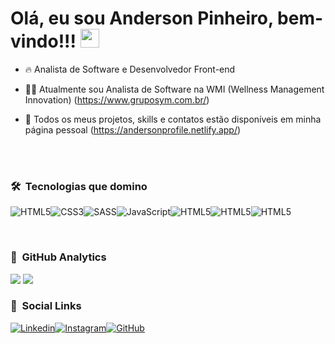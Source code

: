### <h1>Olá, eu sou Anderson Pinheiro, bem-vindo!!! <img src="https://raw.githubusercontent.com/KaueMarques/KaueMarques/master/hi.gif" width="30px"></h1>

- 🔥 Analista de Software e Desenvolvedor Front-end

- 👨‍💻 Atualmente sou Analista de Software na WMI (Wellness Management Innovation) (https://www.gruposym.com.br/)

- 📁 Todos os meus projetos, skills e contatos estão disponíveis em minha página pessoal (https://andersonprofile.netlify.app/)

<br><br>

### 🛠 &nbsp;Tecnologias que domino

<img alt="HTML5" src="https://img.shields.io/badge/HTML5-E34F26?style=for-the-badge&logo=html5&logoColor=white"><img alt="CSS3" src="https://img.shields.io/badge/CSS3-1572B6?style=for-the-badge&logo=css3&logoColor=white"><img alt="SASS" src="https://img.shields.io/badge/Sass-CC6699?style=for-the-badge&logo=sass&logoColor=white"><img alt="JavaScript" src="https://img.shields.io/badge/JavaScript-F7DF1E?style=for-the-badge&logo=javascript&logoColor=black"><img alt="HTML5" src="https://img.shields.io/badge/Bootstrap-563D7C?style=for-the-badge&logo=bootstrap&logoColor=white"><img alt="HTML5" src="https://img.shields.io/badge/Canva-%2300C4CC.svg?&style=for-the-badge&logo=Canva&logoColor=white"><img alt="HTML5" src="https://img.shields.io/badge/Visual_Studio_Code-0078D4?style=for-the-badge&logo=visual%20studio%20code&logoColor=white">

<br>

### 🧮 &nbsp;GitHub Analytics

<img src="https://github-readme-stats.vercel.app/api?username=Andersondev429&theme=github_dark&show_icons=true">
<img src="https://github-readme-stats.vercel.app/api/top-langs/?username=Andersondev429&theme=github_dark&show_icons=true&layout=compact">

<br>

### 📱 &nbsp;Social Links

[![Linkedin](https://img.shields.io/badge/LinkedIn-0077B5?style=for-the-badge&logo=linkedin&logoColor=white)](https://www.linkedin.com/in/anderson-psilva/)[![Instagram](https://img.shields.io/badge/Instagram-E4405F?style=for-the-badge&logo=instagram&logoColor=white)](https://www.instagram.com/anderson.developerjs/)[![GitHub](https://img.shields.io/badge/GitHub-100000?style=for-the-badge&logo=github&logoColor=white)](https://github.com/Andersondev429)



